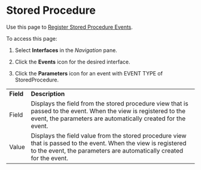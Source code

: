 # Stored Procedure

<div class="use">

Use this page to [Register Stored Procedure
Events](../Use_Cases/Register_Stored_Procedure_Events.htm).

</div>

To access this page:

1.  Select **Interfaces** in the *Navigation* pane.

2.  Click the **Events** icon for the desired interface. 

3.  Click the **Parameters** icon for an event with EVENT TYPE of
    StoredProcedure.

|           |                                                                                                                                                                                        |
| --------- | -------------------------------------------------------------------------------------------------------------------------------------------------------------------------------------- |
| **Field** | **Description**                                                                                                                                                                        |
| Field     | Displays the field from the stored procedure view that is passed to the event. When the view is registered to the event, the parameters are automatically created for the event.       |
| Value     | Displays the field value from the stored procedure view that is passed to the event. When the view is registered to the event, the parameters are automatically created for the event. |
